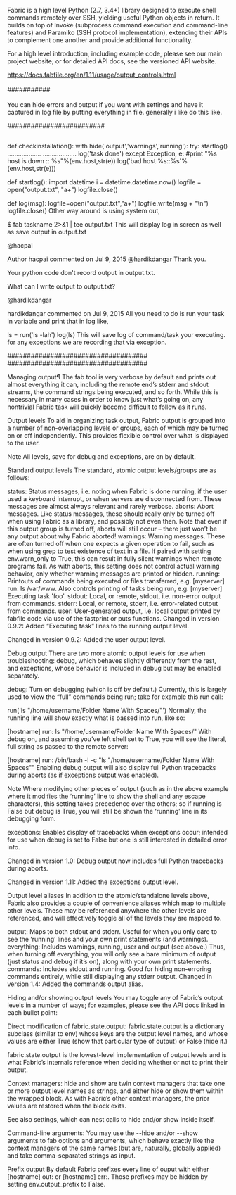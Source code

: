 

Fabric is a high level Python (2.7, 3.4+) library designed to execute shell commands remotely over SSH, yielding useful Python objects in return. It builds on top of Invoke (subprocess command execution and command-line features) and Paramiko (SSH protocol implementation), extending their APIs to complement one another and provide additional functionality.

For a high level introduction, including example code, please see our main project website; or for detailed API docs, see the versioned API website.

https://docs.fabfile.org/en/1.11/usage/output_controls.html
<br>
<br>
###########
<br>
<br>
You can hide errors and output if you want with settings and have it captured in log file by putting everything in file. 
generally i like do this like.

#########################
##
##


def checkinstallation():
    with hide('output','warnings','running'):
        try:
            startlog()
            ...................
            ...................
            log('task done')
        except Exception, e:
            #print "%s host is down :: %s"%(env.host,str(e))
            log('bad host %s::%s'%(env.host,str(e)))


def startlog():
    import datetime
    i = datetime.datetime.now()
    logfile = open("output.txt", "a+")
    logfile.close()


def log(msg):
    logfile=open("output.txt","a+")
    logfile.write(msg + "\n")
    logfile.close()
Other way around is using system out,

$ fab taskname 2>&1 | tee output.txt
This will display log in screen as well as save output in output.txt

@hacpai
 
Author
hacpai commented on Jul 9, 2015
@hardikdangar Thank you.

Your python code don't record output in output.txt.

What can I write output to output.txt?

@hardikdangar
 
hardikdangar commented on Jul 9, 2015
All you need to do is run your task in variable and print that in log like,

ls = run('ls -lah')
log(ls)
This will save log of command/task your executing. for any exceptions we are recording that via exception.

####################################
####################################




Managing output¶
The fab tool is very verbose by default and prints out almost everything it can, including the remote end’s stderr and stdout streams, the command strings being executed, and so forth. While this is necessary in many cases in order to know just what’s going on, any nontrivial Fabric task will quickly become difficult to follow as it runs.

Output levels
To aid in organizing task output, Fabric output is grouped into a number of non-overlapping levels or groups, each of which may be turned on or off independently. This provides flexible control over what is displayed to the user.

Note
All levels, save for debug and exceptions, are on by default.

Standard output levels
The standard, atomic output levels/groups are as follows:

status: Status messages, i.e. noting when Fabric is done running, if the user used a keyboard interrupt, or when servers are disconnected from. These messages are almost always relevant and rarely verbose.
aborts: Abort messages. Like status messages, these should really only be turned off when using Fabric as a library, and possibly not even then. Note that even if this output group is turned off, aborts will still occur – there just won’t be any output about why Fabric aborted!
warnings: Warning messages. These are often turned off when one expects a given operation to fail, such as when using grep to test existence of text in a file. If paired with setting env.warn_only to True, this can result in fully silent warnings when remote programs fail. As with aborts, this setting does not control actual warning behavior, only whether warning messages are printed or hidden.
running: Printouts of commands being executed or files transferred, e.g. [myserver] run: ls /var/www. Also controls printing of tasks being run, e.g. [myserver] Executing task 'foo'.
stdout: Local, or remote, stdout, i.e. non-error output from commands.
stderr: Local, or remote, stderr, i.e. error-related output from commands.
user: User-generated output, i.e. local output printed by fabfile code via use of the fastprint or puts functions.
Changed in version 0.9.2: Added “Executing task” lines to the running output level.

Changed in version 0.9.2: Added the user output level.

Debug output
There are two more atomic output levels for use when troubleshooting: debug, which behaves slightly differently from the rest, and exceptions, whose behavior is included in debug but may be enabled separately.

debug: Turn on debugging (which is off by default.) Currently, this is largely used to view the “full” commands being run; take for example this run call:

run('ls "/home/username/Folder Name With Spaces/"')
Normally, the running line will show exactly what is passed into run, like so:

[hostname] run: ls "/home/username/Folder Name With Spaces/"
With debug on, and assuming you’ve left shell set to True, you will see the literal, full string as passed to the remote server:

[hostname] run: /bin/bash -l -c "ls \"/home/username/Folder Name With Spaces\""
Enabling debug output will also display full Python tracebacks during aborts (as if exceptions output was enabled).

Note
Where modifying other pieces of output (such as in the above example where it modifies the ‘running’ line to show the shell and any escape characters), this setting takes precedence over the others; so if running is False but debug is True, you will still be shown the ‘running’ line in its debugging form.

exceptions: Enables display of tracebacks when exceptions occur; intended for use when debug is set to False but one is still interested in detailed error info.

Changed in version 1.0: Debug output now includes full Python tracebacks during aborts.

Changed in version 1.11: Added the exceptions output level.

Output level aliases
In addition to the atomic/standalone levels above, Fabric also provides a couple of convenience aliases which map to multiple other levels. These may be referenced anywhere the other levels are referenced, and will effectively toggle all of the levels they are mapped to.

output: Maps to both stdout and stderr. Useful for when you only care to see the ‘running’ lines and your own print statements (and warnings).
everything: Includes warnings, running, user and output (see above.) Thus, when turning off everything, you will only see a bare minimum of output (just status and debug if it’s on), along with your own print statements.
commands: Includes stdout and running. Good for hiding non-erroring commands entirely, while still displaying any stderr output.
Changed in version 1.4: Added the commands output alias.

Hiding and/or showing output levels
You may toggle any of Fabric’s output levels in a number of ways; for examples, please see the API docs linked in each bullet point:

Direct modification of fabric.state.output: fabric.state.output is a dictionary subclass (similar to env) whose keys are the output level names, and whose values are either True (show that particular type of output) or False (hide it.)

fabric.state.output is the lowest-level implementation of output levels and is what Fabric’s internals reference when deciding whether or not to print their output.

Context managers: hide and show are twin context managers that take one or more output level names as strings, and either hide or show them within the wrapped block. As with Fabric’s other context managers, the prior values are restored when the block exits.

See also
settings, which can nest calls to hide and/or show inside itself.

Command-line arguments: You may use the --hide and/or --show arguments to fab options and arguments, which behave exactly like the context managers of the same names (but are, naturally, globally applied) and take comma-separated strings as input.

Prefix output
By default Fabric prefixes every line of ouput with either [hostname] out: or [hostname] err:. Those prefixes may be hidden by setting env.output_prefix to False.

